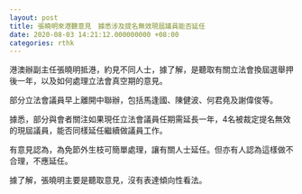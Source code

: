 ```yaml
---
layout: post
title: 張曉明來港聽意見　據悉涉及提名無效現屆議員能否延任
date: 2020-08-03 14:21:12.000000000 +08:00
categories: rthk
---
```


港澳辦副主任張曉明抵港，約見不同人士，據了解，是聽取有關立法會換屆選舉押後一年，以及如何處理立法會真空期的意見。

部分立法會議員早上離開中聯辦，包括馬逢國、陳健波、何君堯及謝偉俊等。

據悉，部分與會者關注如果現任立法會議員任期需延長一年，4名被裁定提名無效的現屆議員，能否同樣延任繼續做議員工作。

有意見認為，為免節外生枝可簡單處理，讓有關人士延任。但亦有人認為這樣做不合理，不應延任。

據了解，張曉明主要是聽取意見，沒有表達傾向性看法。
